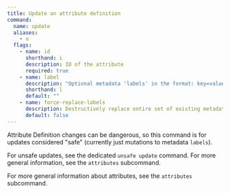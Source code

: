 ```yaml
---
title: Update an attribute definition
command:
  name: update
  aliases:
    - u
  flags:
    - name: id
      shorthand: i
      description: ID of the attribute
      required: true
    - name: label
      description: "Optional metadata 'labels' in the format: key=value"
      shorthand: l
      default: ""
    - name: force-replace-labels
      description: Destructively replace entire set of existing metadata 'labels' with any provided to this command
      default: false
---
```


Attribute Definition changes can be dangerous, so this command is for updates considered "safe" (currently just mutations to metadata `labels`).

For unsafe updates, see the dedicated `unsafe update` command. For more general information, see the `attributes` subcommand.

For more general information about attributes, see the `attributes` subcommand.
